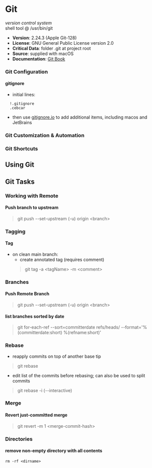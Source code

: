 # Git

*version control system*<br/>
shell tool @ /usr/bin/git<br/>
  - **Version**: 2.24.3 (Apple Git-128)<br/>
  - **License**: GNU General Public License version 2.0<br/>
  - **Critical Data**: folder .git at project root<br/>
  - **Source**: supplied with macOS<br/>
  - **Documentation**: [Git Book](https://git-scm.com/book/en/v2)

### **Git Configuration**<br/>

#### gitignore
- initial lines:
```.gitignore
  !.gitignore
  .cebcar
```
- then use [gitignore.io](http://gitignore.io) to add additional items, including macos and JetBrains

### **Git Customization &amp; Automation**<br/>

### **Git Shortcuts**<br/>

## Using Git<br/>

## Git Tasks

### Working with Remote
#### Push branch to upstream
> git push --set-upstream (-u) origin &lt;branch&gt;

### Tagging
#### Tag
- on clean main branch:
  - create annotated tag (requires comment)
  > git tag -a &lt;tagName&gt; -m &lt;comment&gt;

### Branches
#### Push Remote Branch
> git push --set-upstream (-u) origin &lt;branch&gt;
#### list branches sorted by date
> git for-each-ref --sort=committerdate refs/heads/ --format='%(committerdate:short) %(refname:short)'

### Rebase
- reapply commits on top of another base tip
> git rebase
- edit list of the commits before rebasing; can also be used to split commits
> git rebase -i (--interactive)

### Merge
#### Revert just-committed merge
> git revert -m 1 &lt;merge-commit-hash&gt;

### Directories
#### remove non-empty directory with all contents
```shell
rm -rf <dirname>
```